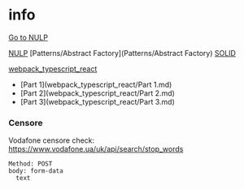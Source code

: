 # info

[Go to NULP](NULP/README.MD)


[NULP](NULP)
[Patterns/Abstract Factory](Patterns/Abstract Factory)
[SOLID](SOLID)

[webpack_typescript_react](webpack_typescript_react)
 - [Part 1](webpack_typescript_react/Part 1.md)
 - [Part 2](webpack_typescript_react/Part 2.md)
 - [Part 3](webpack_typescript_react/Part 3.md)


### Censore
Vodafone censore check: https://www.vodafone.ua/uk/api/search/stop_words
```
Method: POST
body: form-data
  text
```
